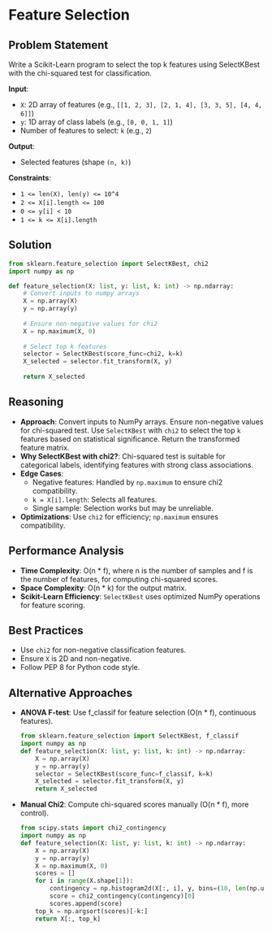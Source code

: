 # Feature Selection

## Problem Statement
Write a Scikit-Learn program to select the top k features using SelectKBest with the chi-squared test for classification.

**Input**:
- `X`: 2D array of features (e.g., `[[1, 2, 3], [2, 1, 4], [3, 3, 5], [4, 4, 6]]`)
- `y`: 1D array of class labels (e.g., `[0, 0, 1, 1]`)
- Number of features to select: `k` (e.g., `2`)

**Output**:
- Selected features (shape `(n, k)`)

**Constraints**:
- `1 <= len(X), len(y) <= 10^4`
- `2 <= X[i].length <= 100`
- `0 <= y[i] < 10`
- `1 <= k <= X[i].length`

## Solution
```python
from sklearn.feature_selection import SelectKBest, chi2
import numpy as np

def feature_selection(X: list, y: list, k: int) -> np.ndarray:
    # Convert inputs to numpy arrays
    X = np.array(X)
    y = np.array(y)
    
    # Ensure non-negative values for chi2
    X = np.maximum(X, 0)
    
    # Select top k features
    selector = SelectKBest(score_func=chi2, k=k)
    X_selected = selector.fit_transform(X, y)
    
    return X_selected
```

## Reasoning
- **Approach**: Convert inputs to NumPy arrays. Ensure non-negative values for chi-squared test. Use `SelectKBest` with `chi2` to select the top `k` features based on statistical significance. Return the transformed feature matrix.
- **Why SelectKBest with chi2?**: Chi-squared test is suitable for categorical labels, identifying features with strong class associations.
- **Edge Cases**:
  - Negative features: Handled by `np.maximum` to ensure chi2 compatibility.
  - `k = X[i].length`: Selects all features.
  - Single sample: Selection works but may be unreliable.
- **Optimizations**: Use `chi2` for efficiency; `np.maximum` ensures compatibility.

## Performance Analysis
- **Time Complexity**: O(n * f), where n is the number of samples and f is the number of features, for computing chi-squared scores.
- **Space Complexity**: O(n * k) for the output matrix.
- **Scikit-Learn Efficiency**: `SelectKBest` uses optimized NumPy operations for feature scoring.

## Best Practices
- Use `chi2` for non-negative classification features.
- Ensure `X` is 2D and non-negative.
- Follow PEP 8 for Python code style.

## Alternative Approaches
- **ANOVA F-test**: Use f_classif for feature selection (O(n * f), continuous features).
  ```python
  from sklearn.feature_selection import SelectKBest, f_classif
  import numpy as np
  def feature_selection(X: list, y: list, k: int) -> np.ndarray:
      X = np.array(X)
      y = np.array(y)
      selector = SelectKBest(score_func=f_classif, k=k)
      X_selected = selector.fit_transform(X, y)
      return X_selected
  ```
- **Manual Chi2**: Compute chi-squared scores manually (O(n * f), more control).
  ```python
  from scipy.stats import chi2_contingency
  import numpy as np
  def feature_selection(X: list, y: list, k: int) -> np.ndarray:
      X = np.array(X)
      y = np.array(y)
      X = np.maximum(X, 0)
      scores = []
      for i in range(X.shape[1]):
          contingency = np.histogram2d(X[:, i], y, bins=(10, len(np.unique(y))))[0]
          score = chi2_contingency(contingency)[0]
          scores.append(score)
      top_k = np.argsort(scores)[-k:]
      return X[:, top_k]
  ```